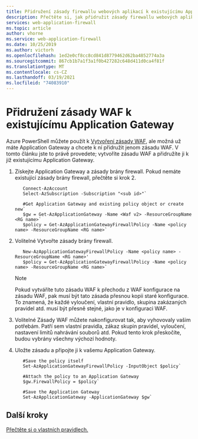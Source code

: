 ```yaml
---
title: Přidružení zásady firewallu webových aplikací k existujícímu Application Gateway Azure
description: Přečtěte si, jak přidružit zásady firewallu webových aplikací k existujícímu Application Gateway Azure.
services: web-application-firewall
ms.topic: article
author: vhorne
ms.service: web-application-firewall
ms.date: 10/25/2019
ms.author: victorh
ms.openlocfilehash: 1ed2e0cf8cc8cd841d8779462d62ba4852774a3a
ms.sourcegitcommit: 867cb1b7a1f3a1f0b427282c648d411d0ca4f81f
ms.translationtype: MT
ms.contentlocale: cs-CZ
ms.lasthandoff: 03/19/2021
ms.locfileid: "74083910"
---
```

# <a name="associate-a-waf-policy-with-an-existing-application-gateway"></a>Přidružení zásady WAF k existujícímu Application Gateway

Azure PowerShell můžete použít k [Vytvoření zásady WAF](create-waf-policy-ag.md), ale možná už máte Application Gateway a chcete k ní přidružit jenom zásadu WAF. V tomto článku jste to právě provedete; vytvoříte zásadu WAF a přidružíte ji k již existujícímu Application Gateway. 

1. Získejte Application Gateway a zásady brány firewall. Pokud nemáte existující zásady brány firewall, přečtěte si krok 2. 

   ```azurepowershell-interactive
      Connect-AzAccount
      Select-AzSubscription -Subscription "<sub id>"`

      #Get Application Gateway and existing policy object or create new`
      $gw = Get-AzApplicationGateway -Name <Waf v2> -ResourceGroupName <RG name>`
      $policy = Get-AzApplicationGatewayFirewallPolicy -Name <policy name> -ResourceGroupName <RG name>`
   ```

2. Volitelné Vytvořte zásady brány firewall.

   ```azurepowershell-interactive
      New-AzApplicationGatewayFirewallPolicy -Name <policy name> -ResourceGroupName <RG name>'
      $policy = Get-AzApplicationGatewayFirewallPolicy -Name <policy name> -ResourceGroupName <RG name>`
   ```
   > [!NOTE]
   > Pokud vytváříte tuto zásadu WAF k přechodu z WAF konfigurace na zásadu WAF, pak musí být tato zásada přesnou kopii staré konfigurace. To znamená, že každé vyloučení, vlastní pravidlo, skupina zakázaných pravidel atd. musí být přesně stejné, jako je v konfiguraci WAF.
3. Volitelné Zásady WAF můžete nakonfigurovat tak, aby vyhovovaly vašim potřebám. Patří sem vlastní pravidla, zákaz skupin pravidel, vyloučení, nastavení limitů nahrávání souborů atd. Pokud tento krok přeskočíte, budou vybrány všechny výchozí hodnoty. 
   
4. Uložte zásadu a připojte ji k vašemu Application Gateway. 
   
   ```azurepowershell-interactive
      #Save the policy itself
      Set-AzApplicationGatewayFirewallPolicy -InputObject $policy`
   
      #Attach the policy to an Application Gateway
      $gw.FirewallPolicy = $policy`
   
      #Save the Application Gateway
      Set-AzApplicationGateway -ApplicationGateway $gw`
   ```

## <a name="next-steps"></a>Další kroky
[Přečtěte si o vlastních pravidlech.](configure-waf-custom-rules.md)

